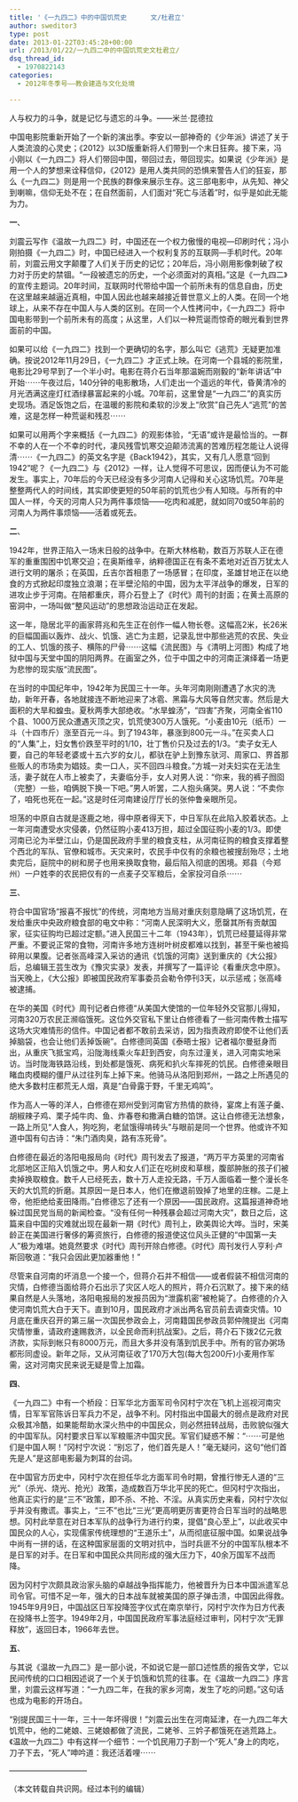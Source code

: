 ```yaml
---
title: '《一九四二》中的中国饥荒史      文/杜君立'
author: sweditor3
type: post
date: 2013-01-22T03:45:28+00:00
url: /2013/01/22/一九四二中的中国饥荒史文杜君立/
dsq_thread_id:
  - 1970822143
categories:
  - 2012年冬季号——教会建造与文化处境

---
```

人与权力的斗争，就是记忆与遗忘的斗争。——米兰·昆德拉

中国电影院重新开始了一个新的演出季。李安以一部神奇的《少年派》讲述了关于人类流浪的心灵史；《2012》以3D版重新将人们带到一个末日狂奔。接下来，冯小刚以《一九四二》将人们带回中国，带回过去，带回现实。如果说《少年派》是用一个人的梦想来诠释信仰，《2012》是用人类共同的恐惧来警告人们的狂妄，那么《一九四二》则是用一个民族的群像来展示生存。这三部电影中，从先知、神父到喇嘛，信仰无处不在；在自然面前，人们面对“死亡与活着”时，似乎是如此无能为力。

**一**、

刘震云写作《温故一九四二》时，中国还在一个权力傲慢的电视—印刷时代；冯小刚拍摄《一九四二》时，中国已经进入一个权利复苏的互联网—手机时代。20年前，刘震云用文字颠覆了人们关于历史的记忆；20年后，冯小刚用影像刺破了权力对于历史的禁锢。“一段被遗忘的历史，一个必须面对的真相。”这是《一九四二》的宣传主题词。20年时间，互联网时代带给中国一个前所未有的信息自由，历史在这里越来越逼近真相，中国人因此也越来越接近普世意义上的人类。在同一个地球上，从来不存在中国人与人类的区别。在同一个人性拷问中，《一九四二》将中国电影带到一个前所未有的高度；从这里，人们以一种荒诞而惊奇的眼光看到世界面前的中国。

如果可以给《一九四二》找到一个更确切的名字，那么叫它《逃荒》无疑更加准确。按说2012年11月29日，《一九四二》才正式上映。在河南一个县城的影院里，电影比29号早到了一个半小时。电影在蒋介石当年那温婉而刚毅的“新年讲话”中开始⋯⋯午夜过后，140分钟的电影散场，人们走出一个遥远的年代，昏黄清冷的月光洒满这座灯红酒绿暴富起来的小城。70年前，这里曾是“一九四二”的真实历史现场。酒足饭饱之后，在温暖的影院和柔软的沙发上“欣赏”自己先人“逃荒”的苦难，这是怎样一种荒诞和残忍⋯⋯

如果可以用两个字来概括《一九四二》的观影体验，“无语”或许是最恰当的。一群不幸的人在一个不幸的时代，凄风残雪饥寒交迫颠沛流离的苦难历程怎能让人说得清⋯⋯《一九四二》的英文名字是《Back1942》，其实，又有几人愿意“回到1942”呢？《一九四二》与《2012》一样，让人觉得不可思议，因而便认为不可能发生。事实上，70年后的今天已经没有多少河南人记得和关心这场饥荒。70年是整整两代人的时间线，其实即使更短的50年前的饥荒也少有人知晓。与所有的中国人一样，今天的河南人只为两件事烦恼——吃肉和减肥，就如同70或50年前的河南人为两件事烦恼——活着或死去。

**二**、

1942年，世界正陷入一场末日般的战争中。在斯大林格勒，数百万苏联人正在德军的重重围困中饥寒交迫；在奥斯维辛，纳粹德国正在有条不紊地对近百万犹太人进行文明的屠杀；在英国，丘吉尔首相患了一场感冒；在印度，圣雄甘地正在以绝食的方式掀起印度独立浪潮；在半壁沦陷的中国，因为太平洋战争的爆发，日军的进攻止步于河南。在陪都重庆，蒋介石登上了《时代》周刊的封面；在黄土高原的窑洞中，一场叫做“整风运动”的思想政治运动正在发起。

这一年，隐居北平的画家蒋兆和先生正在创作一幅人物长卷。这幅高2米，长26米的巨幅国画以轰炸、战火、饥饿、逃亡为主题，记录乱世中那些逃荒的农民、失业的工人、饥饿的孩子、横陈的尸骨⋯⋯这幅《流民图》与《清明上河图》构成了地狱中国与天堂中国的阴阳两界。在画室之外，位于中国之中的河南正演绎着一场更为悲惨的现实版“流民图”。

在当时的中国纪年中，1942年为民国三十一年。头年河南刚刚遭遇了水灾的洗劫，新年开春，各地就接连不断地迎来了冰雹、黑霜与大风等自然灾害。然后是大面积的大旱和蝗虫。夏秋两季大部绝收。“水旱蝗汤”，“四害”齐聚，河南全省110个县、1000万民众遭遇灭顶之灾，饥荒使300万人饿死。“小麦由10元（纸币）一斗（十四市斤）涨至百元一斗。到了1943年，暴涨到800元一斗。”在买卖人口的“人集”上，妇女售价跌至平时的1/10，壮丁售价只及过去的1/3。“卖子女无人要，自己的年轻老婆或十五六岁的女儿，都驮在驴上到豫东驮河、周家口、界首那些贩人的市场卖为娼妓。卖一口人，买不回四斗粮食。”方城一对夫妇实在无法生活，妻子就在人市上被卖了，夫妻临分手，女人对男人说：“你来，我的裤子囫囵（完整）一些，咱俩脱下换一下吧。”男人听罢，二人抱头痛哭。男人说：“不卖你了，咱死也死在一起。”这是时任河南建设厅厅长的张仲鲁亲眼所见。

坦荡的中原自古就是逐鹿之地，得中原者得天下，中日军队在此陷入胶着状态。上一年河南遭受水灾侵袭，仍然征购小麦413万担，超过全国征购小麦的1/3。即使河南已沦为半壁江山，仍是国民政府手里的粮食支柱，从河南征购的粮食支撑着整个西北的军队、官僚和城市。天灾来时，农民手中仅有的余粮也被搜刮殆尽；土地卖完后，庭院中的树和房子也用来换取食物，最后陷入彻底的困境。郑县（今郑州）一户姓李的农民把仅有的一点麦子交军粮后，全家投河自杀⋯⋯

**三**、

符合中国官场“报喜不报忧”的传统，河南地方当局对重庆刻意隐瞒了这场饥荒，在发给重庆中央政府粮食部的电文中称：“河南人民深明大义，愿罄其所有贡献国家，征实征购均已超过定额。”进入民国三十二年（1943年），饥荒已经蔓延得非常严重。不要说正常的食物，河南许多地方连树叶树皮都难以找到，甚至干柴也被捣碎用以果腹。记者张高峰深入采访的通讯《饥饿的河南》送到重庆的《大公报》后，总编辑王芸生改为《豫灾实录》发表，并撰写了一篇评论《看重庆念中原》。当天晚上，《大公报》即被国民政府军事委员会勒令停刊3天，以示惩戒；张高峰被逮捕。

在华的美国《时代》周刊记者白修德“从美国大使馆的一位年轻外交官那儿得知，河南320万农民正濒临饿死。这位外交官私下里让白修德看了一些河南传教士描写这场大灾难情形的信件。中国记者都不敢前去采访，因为指责政府即使不让他们丢掉脑袋，也会让他们丢掉饭碗”。白修德同英国《泰晤士报》记者福尔曼挺身而出，从重庆飞抵宝鸡，沿陇海线乘火车赶到西安，向东过潼关，进入河南实地采访。当时陇海铁路沿线，到处都是饿死、病死和扒火车摔死的饥民。白修德亲眼目睹血肉模糊的僵尸从过往列车上掉下来。他骑马从洛阳到郑州，一路之上所遇见的绝大多数村庄都荒无人烟，真是“白骨露于野，千里无鸡鸣”。

作为高人一等的洋人，白修德在郑州受到河南官方热情的款待，宴席上有莲子羹、胡椒辣子鸡、栗子炖牛肉、鱼、炸春卷和撒满白糖的馅饼。这让白修德无法想象，一路上所见“人食人，狗吃狗，老鼠饿得啃砖头”与眼前是同一个世界。他或许不知道中国有句古诗：“朱门酒肉臭，路有冻死骨”。

白修德在最近的洛阳电报局向《时代》周刊发去了报道，“两万平方英里的河南省北部地区正陷入饥饿之中。男人和女人们正在吃树皮和草根，腹部肿胀的孩子们被卖掉换取粮食。数千人已经死去，数十万人走投无路，千万人面临着一整个漫长冬天的大饥荒的折磨。其原因一是日本人，他们在撤退前毁掉了地里的庄稼。二是上帝，他拒绝给麦田降雨。”白修德忘了还有一个原因——国民政府。这篇报道神奇地躲过国民党当局的新闻检查。“没有任何一种残暴会超过河南大灾”，数日之后，这篇来自中国的灾难就出现在最新一期《时代》周刊上，欧美舆论大哗。当时，宋美龄正在美国进行奢侈的筹资旅行，白修德的报道使这位风头正健的“中国第一夫人”极为难堪。她竟然要求《时代》周刊开除白修德。《时代》周刊发行人亨利·卢斯回敬道：“我只会因此更加器重他！”

尽管来自河南的坏消息一个接一个，但蒋介石并不相信——或者假装不相信河南的灾情，白修德当面给蒋介石出示了灾区人吃人的照片，蒋介石沉默了。接下来的结果自然是人头落地，洛阳电报局的发报员因为“泄露机密”被枪毙了。白修德的介入使河南饥荒大白于天下。直到10月，国民政府才派出两名官员前去调查灾情。10月底在重庆召开的第三届一次国民参政会上，河南籍国民参政员郭仲隗提出《河南灾情惨重，请政府速赐救济，以全民命而利抗战案》。之后，蒋介石下拨2亿元救济款，实际到帐只有8000万元，而且大多并没有落到饥民手中。所有的官办粥场都形同虚设。新年之际，又从河南征收了170万大包(每大包200斤)小麦用作军需，这对河南灾民来说无疑是雪上加霜。

**四**、

《一九四二》中有一个桥段：日军华北方面军司令冈村宁次在飞机上巡视河南灾情，日军军官陈诉日军兵力不足，战争不利。冈村指出中国最大的弱点是政府对民众极其冷酷，如果能帮助水深火热中的中国民众，则必然扭转战局，击败貌似强大的中国军队。冈村要求日军以军粮赈济中国灾民。军官们疑惑不解：“⋯⋯可是他们是中国人啊！”冈村宁次说：“别忘了，他们首先是人！”毫无疑问，这句“他们首先是人”是这部电影最为刺耳的台词。

在中国官方历史中，冈村宁次在担任华北方面军司令时期，曾推行惨无人道的“三光”（杀光、烧光、抢光）政策，造成数百万华北平民的死亡。但冈村宁次指出，他真正实行的是“三不”政策，即不杀、不抢、不淫。从真实历史来看，冈村宁次似乎并没有撒谎。事实上，“三不”也比“三光”更高明更厉害更符合日军当时的战略思想。冈村此举意在对日本军队的战争行为进行约束，提倡“良心至上”，以此收买中国民众的人心，实现儒家传统理想的“王道乐土”，从而彻底征服中国。如果说战争中尚有一拼的话，在这种国家层面的文明对抗中，当时兵匪不分的中国军队根本不是日军的对手。在日军和中国民众共同形成的强大压力下，40余万国军不战而降。

因为冈村宁次颇具政治家头脑的卓越战争指挥能力，他被晋升为日本中国派遣军总司令官。可惜不足一年，强大的日本战车就被美国的原子弹击溃，中国因此得救。1945年9月9日，中国战区日军投降签字仪式在南京举行，冈村宁次作为日方代表在投降书上签字。1949年2月，中国国民政府军事法庭经过审判，冈村宁次“无罪释放”，返回日本，1966年去世。

**五**、

与其说《温故一九四二》是一部小说，不如说它是一部口述性质的报告文学，它以民间传统的口口相因述说了一个关于饥饿和饥荒的往事。在《温故一九四二》序言里，刘震云这样写道：“一九四二年，在我的家乡河南，发生了吃的问题。”这句话也成为电影的开场白。

“别提民国三十一年，三十一年坏得很！”刘震云出生在河南延津，在一九四二年大饥荒中，他的二姥娘、三姥娘都做了流民，二姥爷、三妗子都饿死在逃荒路上。《温故一九四二》中有这样一个细节：一个饥民用刀子割一个“死人”身上的肉吃，刀子下去，“死人”呻吟道：我还活着哩⋯⋯

——————————

（本文转载自共识网。经过本刊的编辑）